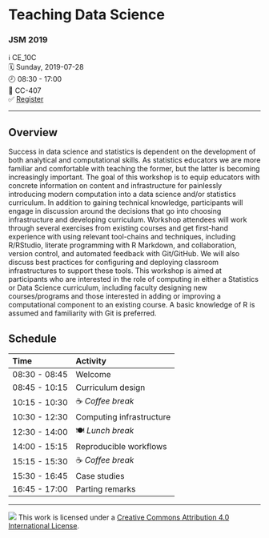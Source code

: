 Teaching Data Science
================

### JSM 2019

ℹ️ CE\_10C  
🗓 Sunday, 2019-07-28  
🕗 08:30 - 17:00  
📍 CC-407  
✅ [Register](https://www.amstat.org/EventDetail?Eventkey=JSM2019)

-----

## Overview

Success in data science and statistics is dependent on the development
of both analytical and computational skills. As statistics educators we
are more familiar and comfortable with teaching the former, but the
latter is becoming increasingly important. The goal of this workshop is
to equip educators with concrete information on content and
infrastructure for painlessly introducing modern computation into a data
science and/or statistics curriculum. In addition to gaining technical
knowledge, participants will engage in discussion around the decisions
that go into choosing infrastructure and developing curriculum. Workshop
attendees will work through several exercises from existing courses and
get first-hand experience with using relevant tool-chains and
techniques, including R/RStudio, literate programming with R Markdown,
and collaboration, version control, and automated feedback with
Git/GitHub. We will also discuss best practices for configuring and
deploying classroom infrastructures to support these tools. This
workshop is aimed at participants who are interested in the role of
computing in either a Statistics or Data Science curriculum, including
faculty designing new courses/programs and those interested in adding or
improving a computational component to an existing course. A basic
knowledge of R is assumed and familiarity with Git is preferred.

## Schedule

| Time          | Activity                 |
| :------------ | :----------------------- |
| 08:30 - 08:45 | Welcome                  |
| 08:45 - 10:15 | Curriculum design        |
| 10:15 - 10:30 | ☕ *Coffee break*         |
| 10:30 - 12:30 | Computing infrastructure |
| 12:30 - 14:00 | 🍽 *Lunch break*          |
| 14:00 - 15:15 | Reproducible workflows   |
| 15:15 - 15:30 | ☕ *Coffee break*         |
| 15:30 - 16:45 | Case studies             |
| 16:45 - 17:00 | Parting remarks          |

-----

![](https://i.creativecommons.org/l/by/4.0/88x31.png) This work is
licensed under a [Creative Commons Attribution 4.0 International
License](https://creativecommons.org/licenses/by/4.0/).
